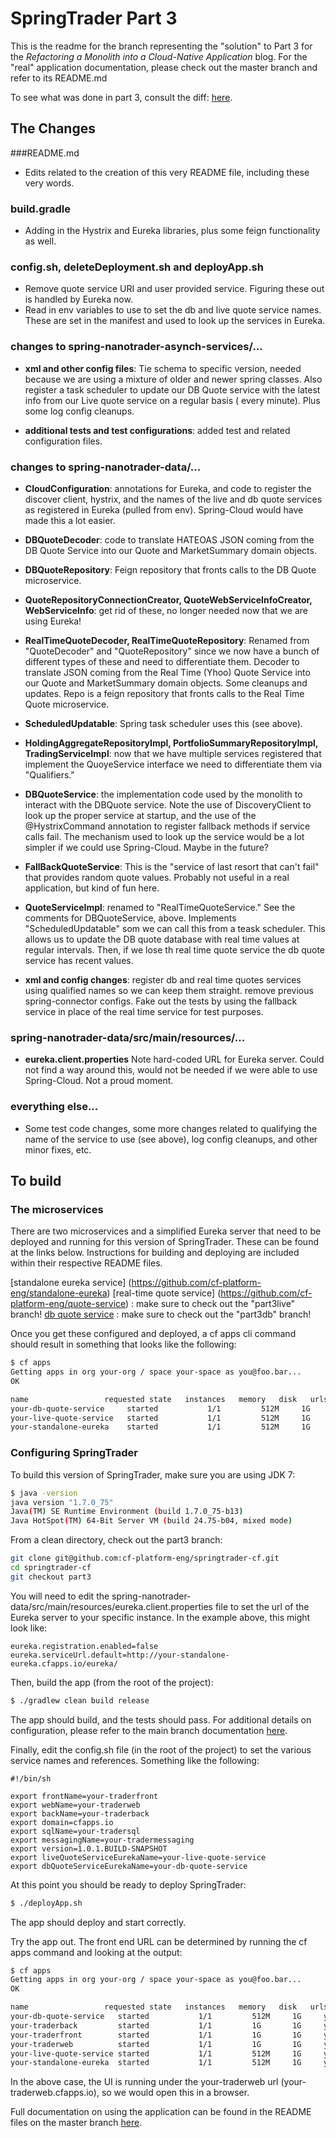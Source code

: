 # SpringTrader Part 3
This is the readme for the branch representing the "solution" to Part 3 for the *Refactoring a Monolith into a Cloud-Native Application* blog. For the "real" application documentation, please check out the master branch and refer to its README.md

To see what was done in part 3, consult the diff: [here](https://github.com/cf-platform-eng/springtrader-cf/compare/part2...part3).

## The Changes
###README.md
* Edits related to the creation of this very README file, including these very words.

### build.gradle
* Adding in the Hystrix and Eureka libraries, plus some feign functionality as well.

### config.sh, deleteDeployment.sh and deployApp.sh
* Remove quote service URI and user provided service. Figuring these out is handled by Eureka now.
* Read in env variables to use to set the db and live quote service names. These are set in the manifest and used to look up the services in Eureka. 

### changes to spring-nanotrader-asynch-services/...

* **xml and other config files**:  Tie schema to specific version, needed because we are using a mixture of older and newer spring classes. Also register a task scheduler to update our DB Quote service with the latest info from our Live quote service on a regular basis ( every minute). Plus some log config cleanups.

* **additional tests and test configurations**: added test and related configuration files.

### changes to spring-nanotrader-data/...
* **CloudConfiguration**: annotations for Eureka, and code to register the discover client, hystrix, and the names of the live and db quote services as registered in Eureka (pulled from env). Spring-Cloud would have made this a lot easier.

* **DBQuoteDecoder**: code to translate HATEOAS JSON coming from the DB Quote Service into our Quote and MarketSummary domain objects.

* **DBQuoteRepository**: Feign repository that fronts calls to the DB Quote microservice.

* **QuoteRepositoryConnectionCreator, QuoteWebServiceInfoCreator, WebServiceInfo**: get rid of these, no longer needed now that we are using Eureka!

* **RealTimeQuoteDecoder, RealTimeQuoteRepository**: Renamed from "QuoteDecoder" and "QuoteRepository" since we now have a bunch of different types of these and need to differentiate them. Decoder to translate JSON coming from the Real Time (Yhoo) Quote Service into our Quote and MarketSummary domain objects. Some cleanups and updates. Repo is a feign repository that fronts calls to the Real Time Quote microservice.

* **ScheduledUpdatable**: Spring task scheduler uses this (see above).

* **HoldingAggregateRepositoryImpl, PortfolioSummaryRepositoryImpl, TradingServiceImpl**: now that we have multiple services registered that implement the QuoyeService interface we need to differentiate them via "Qualifiers."

* **DBQuoteService**: the implementation code used by the monolith to interact with the DBQuote service. Note the use of DiscoveryClient to look up the proper service at startup, and the use of the @HystrixCommand annotation to register fallback methods if service calls fail. The mechanism used to look up the service would be a lot simpler if we could use Spring-Cloud. Maybe in the future?

* **FallBackQuoteService**: This is the "service of last resort that can't fail" that provides random quote values. Probably not useful in a real application, but kind of fun here.

* **QuoteServiceImpl**: renamed to "RealTimeQuoteService." See the comments for DBQuoteService, above. Implements "ScheduledUpdatable" som we can call this from a teask scheduler. This allows us to update the DB quote database with real time values at regular intervals. Then, if we lose th real time quote service the db quote service has recent values.

* **xml and config changes**: register db and real time quotes services using qualified names so we can keep them straight. remove previous spring-connector configs. Fake out the tests by using the fallback service in place of the real time service for test purposes.

### spring-nanotrader-data/src/main/resources/...
* **eureka.client.properties** Note hard-coded URL for Eureka server. Could not find a way around this, would not be needed if we were able to use Spring-Cloud. Not a proud moment.

### everything else...
* Some test code changes, some more changes related to qualifying the name of the service to use (see above), log config cleanups, and other minor fixes, etc.

## To build
### The microservices
There are two microservices and a simplified Eureka server that need to be deployed and running for this version of SpringTrader. These can be found at the links below. Instructions for building and deploying are included within their respective README files.

[standalone eureka service] (https://github.com/cf-platform-eng/standalone-eureka)
[real-time quote service] (https://github.com/cf-platform-eng/quote-service) : make sure to check out the "part3live" branch!
[db quote service](https://github.com/cf-platform-eng/quote-service) : make sure to check out the "part3db" branch!

Once you get these configured and deployed, a cf apps cli command should result in something that looks like the following:

```bash
$ cf apps
Getting apps in org your-org / space your-space as you@foo.bar...
OK

name                 requested state   instances   memory   disk   urls   
your-db-quote-service     started           1/1         512M     1G     your-db-quote-service.cfapps.io   
your-live-quote-service   started           1/1         512M     1G     your-live-quote-service.cfapps.io   
your-standalone-eureka    started           1/1         512M     1G     your-standalone-eureka.cfapps.io
```

### Configuring SpringTrader
To build this version of SpringTrader, make sure you are using JDK 7:
```bash
$ java -version
java version "1.7.0_75"
Java(TM) SE Runtime Environment (build 1.7.0_75-b13)
Java HotSpot(TM) 64-Bit Server VM (build 24.75-b04, mixed mode)
```

From a clean directory, check out the part3 branch:
```bash
git clone git@github.com:cf-platform-eng/springtrader-cf.git
cd springtrader-cf
git checkout part3
```

You will need to edit the spring-nanotrader-data/src/main/resources/eureka.client.properties file to set the url of the Eureka server to your specific instance. In the example above, this might look like:

```
eureka.registration.enabled=false
eureka.serviceUrl.default=http://your-standalone-eureka.cfapps.io/eureka/
```

Then, build the app (from the root of the project):
```bash
$ ./gradlew clean build release
```

The app should build, and the tests should pass. For additional details on configuration, please refer to the main branch documentation [here](https://github.com/cf-platform-eng/springtrader-cf/wiki/Getting-Started-Guide).

Finally, edit the config.sh file (in the root of the project) to set the various service names and references. Something like the following:

```
#!/bin/sh

export frontName=your-traderfront
export webName=your-traderweb
export backName=your-traderback
export domain=cfapps.io
export sqlName=your-tradersql
export messagingName=your-tradermessaging
export version=1.0.1.BUILD-SNAPSHOT
export liveQuoteServiceEurekaName=your-live-quote-service
export dbQuoteServiceEurekaName=your-db-quote-service
```

At this point you should be ready to deploy SpringTrader:
```bash
$ ./deployApp.sh
```

The app should deploy and start correctly.

Try the app out. The front end URL can be determined by running the cf apps command and looking at the output:

```bash
$ cf apps
Getting apps in org your-org / space your-space as you@foo.bar...
OK

name                 requested state   instances   memory   disk   urls   
your-db-quote-service   started           1/1         512M     1G     your-db-quote-service.cfapps.io   
your-traderback         started           1/1         1G       1G     your-traderback.cfapps.io   
your-traderfront        started           1/1         1G       1G     your-traderfront.cfapps.io   
your-traderweb          started           1/1         1G       1G     your-traderweb.cfapps.io   
your-live-quote-service started           1/1         512M     1G     your-live-quote-service.cfapps.io   
your-standalone-eureka  started           1/1         512M     1G     your-standalone-eureka.cfapps.io   
```

In the above case, the UI is running under the your-traderweb url (your-traderweb.cfapps.io), so we would open this in a browser.

Full documentation on using the application can be found in the README files on the master branch [here](https://github.com/cf-platform-eng/springtrader-cf).
